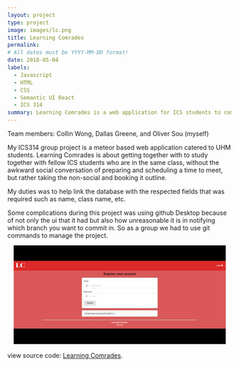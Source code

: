 ```yaml
---
layout: project
type: project
image: images/lc.png
title: Learning Comrades
permalink: 
# All dates must be YYYY-MM-DD format!
date: 2018-05-04
labels:
  - Javascript
  - HTML
  - CSS
  - Semantic UI React
  - ICS 314
summary: Learning Comrades is a web application for ICS students to come together and form study sessions.
---
```



Team members: Collin Wong, Dallas Greene, and Oliver Sou (myself)

My ICS314 group project is a meteor based web application catered to UHM students. Learning Comrades is about getting together with to study together with fellow ICS students who are in the same class, without the awkward social conversation of preparing and scheduling a time to meet, but rather taking the non-social and booking it outline. 

My duties was to help link the database with the respected fields that was required such as name, class name, etc. 

Some complications during this project was using github Desktop because of not only the ui that it had but also how unreasonable it is in notifying which branch you want to commit in. So as a group we had to use git commands to manage the project. 

<center>
<div class="ui large rounded images">
  <img class="ui large image" src="../images/lc.gif">
</div>
</center>

view source code: [Learning Comrades](https://learningcomrades.github.io/).

